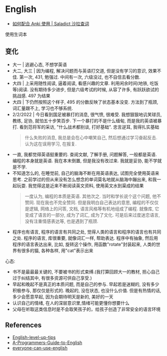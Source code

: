# English

- [如何配合 Anki 使用 | Saladict 沙拉查词](https://saladict.crimx.com/anki.html)

使用生词本

## 变化

- 大一 | 逃避心态, 不想学英语
- 大二, 大三 | 因为编程, 解决问题而与英语打交道, 但是没有学习的意识, 效果不佳. 第一次, 431, 勉强过. 中间有一次, 六级没过, 也不自信去看分数.
- 大四 | 上采用随性阅读, 逼着阅读, 看感兴趣的文章. 利用闲余时间(地铁, 吃饭等)阅读. 没有期待多少进步, 但是六级考试的时候, 从容了许多, 有跃跃欲试的挑战感. 497 为结果
- 大四 | 下仍然按照这个样子, 495 的分数反映了状态基本没变. 方法到了瓶颈, 词汇量跟不上, 学习也不够系统.
- 2/2/2022 | 今日看到国足被暴打的消息, 很气愤, 很难受. 我想狠狠地讥笑球员, 教练, 足协, 就怕五十步笑百步. 下一个暴打的不是什么缅甸, 而是我的英语被暴打. 看到范将军的采访, "什么战术都别谈, 打好基础". 忠言逆耳, 我得扎实基础
  > 什么失败的消息, 我总是会在心中嘲笑自己, 然后想通过学习奋起反击. 认为这在误用学习, 在报复.
- 一直, 我都觉得英语挺重要的. 查阅文献, 了解手册, 问题解答, 一般都是英语. 编程的本身就是英语. 我在本末倒置, 但是我没有改过来. 我就是妥协, 能不学就是不学.
- 不知道怎么的, 在睡觉前, 自己的脑海不断在用英语表达, 试图完全使用英语来思考. 之前学过的但从来没有怎么想念的单词莫名地就从脑海中蹦出来, 和我一起玩耍. 我觉得这是近来不断阅读英文资料, 使用英文水到渠成的结果
  > 一度认为, 编程的本质是英语. 其他次之. 当时和学长说个这个问题, 他不赞同. 现在我也不完全赞同. 但是我明白自己表达的意思, 编程的不仅仅是逻辑, 网络上的问答, 文档, 语言风格等有机地组成了编程. 就像库, 它变成了语言的一部分, 成为了词汇, 成为了文化. 可是后来过度迷恋语言, 没有注重情感表达等, 也是遇到了瓶颈.
- 程序也有语言, 程序的语言有共同之处, 觉得人类的语言和程序的语言也有共同之处. 程序的语言, 库很重要, 就像词汇一样, 帮助表达. 程序中有抽象, 然后用程序的语言表达出来, 比如, 旋转这个操作, 用函数"rotate"封装起来, 人类的世界有很多的猫, 各种各样, 用"cat"表示出来

心态:

- 书不是最最最关键的, 不要被书的形式束缚.(我打算回顾大一的教材, 担心自己过于纠结其中, 有很多资源可供自己享受.)
- 早起和晚起不是真正的本质问题, 而是自己的参与. 早起若是迷糊的, 没有多少积极参与, 那仅仅是形式的. 晚起的, 没在状态, 也没什么价值. 但是有热情的话, 多少会愿意早起, 因为会期待明天是新的, 美好的一天
- 认识自己的情绪, 在人的深层意识里,情绪可能更懂你想要什么
- 父母在听取这类信息时是不会取笑孩子的，给孩子创造了非常安全的语言环境

## References

- [English-level-up-tips](https://github.com/byoungd/English-level-up-tips)
- [A-Programmers-Guide-to-English](https://github.com/yujiangshui/A-Programmers-Guide-to-English)
- [everyone-can-use-english](https://github.com/xiaolai/everyone-can-use-english)
